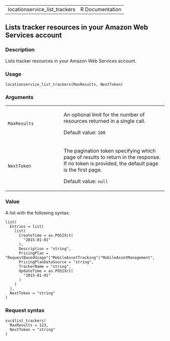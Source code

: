 <table style="width: 100%;">
<tbody>
<tr class="odd">
<td>locationservice_list_trackers</td>
<td style="text-align: right;">R Documentation</td>
</tr>
</tbody>
</table>

## Lists tracker resources in your Amazon Web Services account

### Description

Lists tracker resources in your Amazon Web Services account.

### Usage

    locationservice_list_trackers(MaxResults, NextToken)

### Arguments

<table>
<colgroup>
<col style="width: 35%" />
<col style="width: 65%" />
</colgroup>
<tbody>
<tr class="odd">
<td><code
id="locationservice_list_trackers_:_MaxResults">MaxResults</code></td>
<td><p>An optional limit for the number of resources returned in a
single call.</p>
<p>Default value: <code>100</code></p></td>
</tr>
<tr class="even">
<td><code
id="locationservice_list_trackers_:_NextToken">NextToken</code></td>
<td><p>The pagination token specifying which page of results to return
in the response. If no token is provided, the default page is the first
page.</p>
<p>Default value: <code>null</code></p></td>
</tr>
</tbody>
</table>

### Value

A list with the following syntax:

    list(
      Entries = list(
        list(
          CreateTime = as.POSIXct(
            "2015-01-01"
          ),
          Description = "string",
          PricingPlan = "RequestBasedUsage"|"MobileAssetTracking"|"MobileAssetManagement",
          PricingPlanDataSource = "string",
          TrackerName = "string",
          UpdateTime = as.POSIXct(
            "2015-01-01"
          )
        )
      ),
      NextToken = "string"
    )

### Request syntax

    svc$list_trackers(
      MaxResults = 123,
      NextToken = "string"
    )
